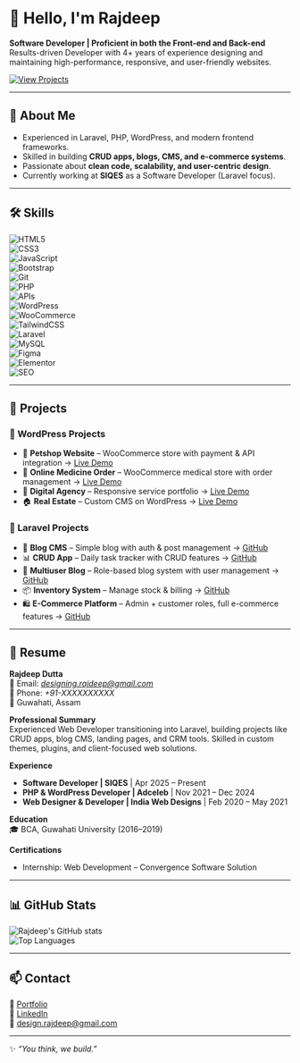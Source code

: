 # 👋 Hello, I'm Rajdeep  

**Software Developer | Proficient in both the Front-end and Back-end**  
Results-driven Developer with 4+ years of experience designing and maintaining high-performance, responsive, and user-friendly websites.  

[![View Projects](https://img.shields.io/badge/View_Projects-1DA1F2?style=for-the-badge&logo=github&logoColor=white)](#projects)  

---

## 📖 About Me  
- Experienced in Laravel, PHP, WordPress, and modern frontend frameworks.  
- Skilled in building **CRUD apps, blogs, CMS, and e-commerce systems**.  
- Passionate about **clean code, scalability, and user-centric design**.  
- Currently working at **SIQES** as a Software Developer (Laravel focus).  

---

## 🛠 Skills  

![HTML5](https://img.shields.io/badge/HTML5-E34F26?style=for-the-badge&logo=html5&logoColor=white)  
![CSS3](https://img.shields.io/badge/CSS3-1572B6?style=for-the-badge&logo=css3&logoColor=white)  
![JavaScript](https://img.shields.io/badge/JavaScript-F7DF1E?style=for-the-badge&logo=javascript&logoColor=black)  
![Bootstrap](https://img.shields.io/badge/Bootstrap-7952B3?style=for-the-badge&logo=bootstrap&logoColor=white)  
![Git](https://img.shields.io/badge/Git-F05032?style=for-the-badge&logo=git&logoColor=white)  
![PHP](https://img.shields.io/badge/PHP-777BB4?style=for-the-badge&logo=php&logoColor=white)  
![APIs](https://img.shields.io/badge/API-005571?style=for-the-badge&logo=fastapi)  
![WordPress](https://img.shields.io/badge/WordPress-21759B?style=for-the-badge&logo=wordpress&logoColor=white)  
![WooCommerce](https://img.shields.io/badge/WooCommerce-96588A?style=for-the-badge&logo=woocommerce&logoColor=white)  
![TailwindCSS](https://img.shields.io/badge/Tailwind_CSS-38B2AC?style=for-the-badge&logo=tailwind-css&logoColor=white)  
![Laravel](https://img.shields.io/badge/Laravel-FF2D20?style=for-the-badge&logo=laravel&logoColor=white)  
![MySQL](https://img.shields.io/badge/MySQL-4479A1?style=for-the-badge&logo=mysql&logoColor=white)  
![Figma](https://img.shields.io/badge/Figma-F24E1E?style=for-the-badge&logo=figma&logoColor=white)  
![Elementor](https://img.shields.io/badge/Elementor-92003B?style=for-the-badge&logo=elementor&logoColor=white)  
![SEO](https://img.shields.io/badge/SEO-4285F4?style=for-the-badge&logo=google&logoColor=white)  

---

## 📂 Projects  

### 🔹 WordPress Projects  
- 🛒 **Petshop Website** – WooCommerce store with payment & API integration → [Live Demo](nextlevelpets.in)  
- 💊 **Online Medicine Order** – WooCommerce medical store with order management → [Live Demo](#)  
- 💼 **Digital Agency** – Responsive service portfolio → [Live Demo](#)  
- 🏠 **Real Estate** – Custom CMS on WordPress → [Live Demo](#)  

### 🔹 Laravel Projects  
- 📰 **Blog CMS** – Simple blog with auth & post management → [GitHub](#)  
- 📊 **CRUD App** – Daily task tracker with CRUD features → [GitHub](#)  
- 👥 **Multiuser Blog** – Role-based blog system with user management → [GitHub](#)  
- 📦 **Inventory System** – Manage stock & billing → [GitHub](#)  
- 🛍 **E-Commerce Platform** – Admin + customer roles, full e-commerce features → [GitHub](#)  

---

## 📑 Resume  

**Rajdeep Dutta**  
📧 Email: *designing.rajdeep@gmail.com*  
📱 Phone: *+91-XXXXXXXXXX*  
📍 Guwahati, Assam  

**Professional Summary**  
Experienced Web Developer transitioning into Laravel, building projects like CRUD apps, blog CMS, landing pages, and CRM tools. Skilled in custom themes, plugins, and client-focused web solutions.  

**Experience**  
- **Software Developer | SIQES** | Apr 2025 – Present  
- **PHP & WordPress Developer | Adceleb** | Nov 2021 – Dec 2024  
- **Web Designer & Developer | India Web Designs** | Feb 2020 – May 2021  

**Education**  
🎓 BCA, Guwahati University (2016–2019)  

**Certifications**  
- Internship: Web Development – Convergence Software Solution  

---

## 📊 GitHub Stats  

![Rajdeep's GitHub stats](https://github-readme-stats.vercel.app/api?username=d-rajdeep&show_icons=true&theme=radical)  
![Top Languages](https://github-readme-stats.vercel.app/api/top-langs/?username=d-rajdeep&layout=compact&theme=radical)  

---

## 📫 Contact  

💼 [Portfolio](https://d-rajdeep.github.io/)  
🔗 [LinkedIn](#)  
📧 design.rajdeep@gmail.com  

---
✨ *“You think, we build.”*  

